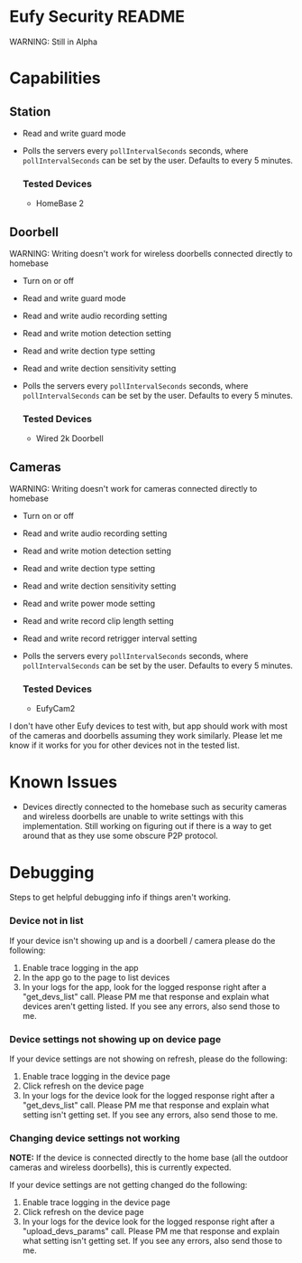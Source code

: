 # Eufy Security README

WARNING: Still in Alpha

# Capabilities

## Station

* Read and write guard mode
* Polls the servers every `pollIntervalSeconds` seconds, where `pollIntervalSeconds` can be  set by the user. Defaults to every 5 minutes.

    ### Tested Devices

    * HomeBase 2

## Doorbell

WARNING: Writing doesn't work for wireless doorbells connected directly to homebase

* Turn on or off
* Read and write guard mode
* Read and write audio recording setting
* Read and write motion detection setting
* Read and write dection type setting
* Read and write dection sensitivity setting
* Polls the servers every `pollIntervalSeconds` seconds, where `pollIntervalSeconds` can be  set by the user. Defaults to every 5 minutes.

    ### Tested Devices

    * Wired 2k Doorbell

## Cameras

WARNING: Writing doesn't work for cameras connected directly to homebase

* Turn on or off
* Read and write audio recording setting
* Read and write motion detection setting
* Read and write dection type setting
* Read and write dection sensitivity setting
* Read and write power mode setting
* Read and write record clip length setting
* Read and write record retrigger interval setting
* Polls the servers every `pollIntervalSeconds` seconds, where `pollIntervalSeconds` can be  set by the user. Defaults to every 5 minutes.

    ### Tested Devices

    * EufyCam2

I don't have other Eufy devices to test with, but app should work with most of the cameras and doorbells assuming they work similarly. Please let me know if it works for you for other devices not in the tested list.

# Known Issues
* Devices directly connected to the homebase such as security cameras and wireless doorbells are unable to write settings with this implementation. Still working on figuring out if there is a way to get around that as they use some obscure P2P protocol.

# Debugging
Steps to get helpful debugging info if things aren't working.

### Device not in list
If your device isn't showing up and is a doorbell / camera please do the following:
1. Enable trace logging in the app
1. In the app go to the page to list devices
1. In your logs for the app, look for the logged response right after a "get_devs_list" call. Please PM me that response and explain what devices aren't getting listed. If you see any errors, also send those to me.

### Device settings not showing up on device page
If your device settings are not showing on refresh, please do the following:
1. Enable trace logging in the device page
1. Click refresh on the device page
1. In your logs for the device look for the logged response right after a "get_devs_list" call. Please PM me that response and explain what setting isn't getting set. If you see any errors, also send those to me.

### Changing device settings not working
**NOTE:** If the device is connected directly to the home base (all the outdoor cameras and wireless doorbells), this is currently expected.

If your device settings are not getting changed do the following:
1. Enable trace logging in the device page
1. Click refresh on the device page
1. In your logs for the device look for the logged response right after a "upload_devs_params" call. Please PM me that response and explain what setting isn't getting set. If you see any errors, also send those to me.
